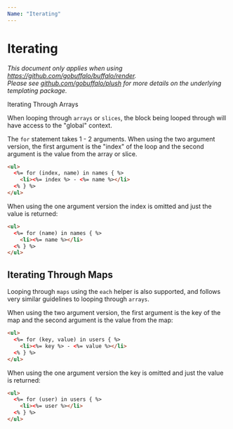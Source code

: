 ```yaml
---
Name: "Iterating"
---
```


# Iterating

<p>
<em>This document only applies when using <a href="https://github.com/gobuffalo/buffalo/tree/master/render" rel="nofollow">https://github.com/gobuffalo/buffalo/render</a>.</em><br>
<em>Please see <a href="https://github.com/gobuffalo/plush" target="_blank">github.com/gobuffalo/plush</a> for more details on the underlying templating package.</em>
</p

## Iterating Through Arrays

When looping through `arrays` or `slices`, the block being looped through will have access to the "global" context.

The `for` statement takes 1 - 2 arguments. When using the two argument version, the first argument is the "index" of the loop and the second argument is the value from the array or slice.

```html
<ul>
  <%= for (index, name) in names { %>
    <li><%= index %> - <%= name %></li>
  <% } %>
</ul>
```

When using the one argument version the index is omitted and just the value is returned:

```html
<ul>
  <%= for (name) in names { %>
    <li><%= name %></li>
  <% } %>
</ul>
```

## Iterating Through Maps

Looping through `maps` using the `each` helper is also supported, and follows very similar guidelines to looping through `arrays`.

When using the two argument version, the first argument is the key of the map and the second argument is the value from the map:

```html
<ul>
  <%= for (key, value) in users { %>
    <li><%= key %> - <%= value %></li>
  <% } %>
</ul>
```

When using the one argument version the key is omitted and just the value is returned:

```html
<ul>
  <%= for (user) in users { %>
    <li><%= user %></li>
  <% } %>
</ul>
```
